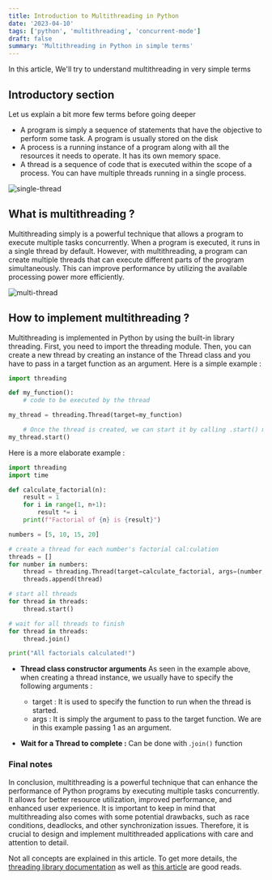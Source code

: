 ```yaml
---
title: Introduction to Multithreading in Python
date: '2023-04-10'
tags: ['python', 'multithreading', 'concurrent-mode']
draft: false
summary: 'Multithreading in Python in simple terms'
---
```


In this article, We'll try to understand multithreading in very simple terms

## Introductory section

Let us explain a bit more few terms before going deeper

- A program is simply a sequence of statements that have the objective to perform some task. A program is usually stored on the disk
- A process is a running instance of a program along with all the resources it needs to operate. It has its own memory space.
- A thread is a sequence of code that is executed within the scope of a process. You can have multiple threads running in a single process.

![single-thread](/static/images/single-thread.png)

## What is multithreading ?

Multithreading simply is a powerful technique that allows a program to execute multiple tasks concurrently. When a program is executed, it runs in a single thread by default. However, with multithreading, a program can create multiple threads that can execute different parts of the program simultaneously. This can improve performance by utilizing the available processing power more efficiently.

![multi-thread](/static/images/multi-thread.png)

## How to implement multithreading ?

Multithreading is implemented in Python by using the built-in library threading. First, you need to import the threading module. Then, you can create a new thread by creating an instance of the Thread class and you have to pass in a target function as an argument. Here is a simple example :

```python
import threading

def my_function():
    # code to be executed by the thread

my_thread = threading.Thread(target=my_function)

    # Once the thread is created, we can start it by calling .start() method
my_thread.start()
```

Here is a more elaborate example :

```python
import threading
import time

def calculate_factorial(n):
    result = 1
    for i in range(1, n+1):
        result *= i
    print(f"Factorial of {n} is {result}")

numbers = [5, 10, 15, 20]

# create a thread for each number's factorial cal:culation
threads = []
for number in numbers:
    thread = threading.Thread(target=calculate_factorial, args=(number,))
    threads.append(thread)

# start all threads
for thread in threads:
    thread.start()

# wait for all threads to finish
for thread in threads:
    thread.join()

print("All factorials calculated!")
```

- **Thread class constructor arguments**
  As seen in the example above, when creating a thread instance, we usually have to specify the following arguments :

  - target : It is used to specify the function to run when the thread is started.
  - args : It is simply the argument to pass to the target function. We are in this example passing 1 as an argument.

- **Wait for a Thread to complete :** Can be done with .`join()` function

### Final notes

In conclusion, multithreading is a powerful technique that can enhance the performance of Python programs by executing multiple tasks concurrently. It allows for better resource utilization, improved performance, and enhanced user experience.
It is important to keep in mind that multithreading also comes with some potential drawbacks, such as race conditions, deadlocks, and other synchronization issues. Therefore, it is crucial to design and implement multithreaded applications with care and attention to detail.

Not all concepts are explained in this article. To get more details, the [threading library documentation](https://docs.python.org/3/library/threading.html) as well as [this article](https://realpython.com/intro-to-python-threading/) are good reads.
